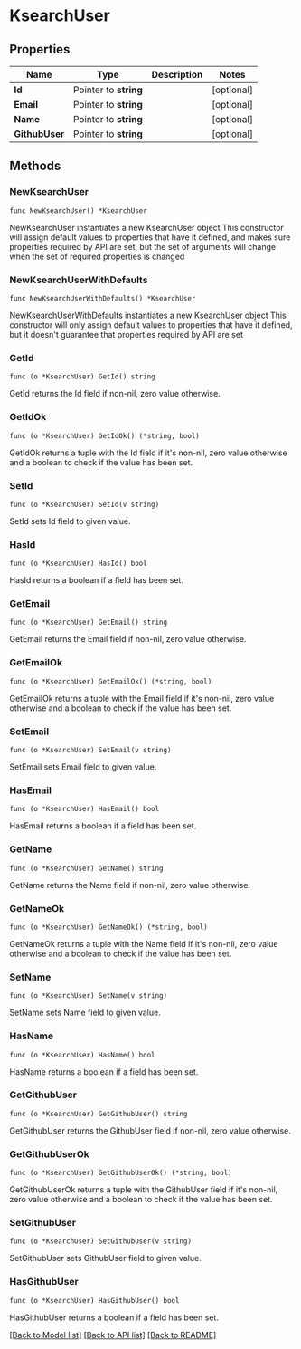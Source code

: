 # KsearchUser

## Properties

Name | Type | Description | Notes
------------ | ------------- | ------------- | -------------
**Id** | Pointer to **string** |  | [optional] 
**Email** | Pointer to **string** |  | [optional] 
**Name** | Pointer to **string** |  | [optional] 
**GithubUser** | Pointer to **string** |  | [optional] 

## Methods

### NewKsearchUser

`func NewKsearchUser() *KsearchUser`

NewKsearchUser instantiates a new KsearchUser object
This constructor will assign default values to properties that have it defined,
and makes sure properties required by API are set, but the set of arguments
will change when the set of required properties is changed

### NewKsearchUserWithDefaults

`func NewKsearchUserWithDefaults() *KsearchUser`

NewKsearchUserWithDefaults instantiates a new KsearchUser object
This constructor will only assign default values to properties that have it defined,
but it doesn't guarantee that properties required by API are set

### GetId

`func (o *KsearchUser) GetId() string`

GetId returns the Id field if non-nil, zero value otherwise.

### GetIdOk

`func (o *KsearchUser) GetIdOk() (*string, bool)`

GetIdOk returns a tuple with the Id field if it's non-nil, zero value otherwise
and a boolean to check if the value has been set.

### SetId

`func (o *KsearchUser) SetId(v string)`

SetId sets Id field to given value.

### HasId

`func (o *KsearchUser) HasId() bool`

HasId returns a boolean if a field has been set.

### GetEmail

`func (o *KsearchUser) GetEmail() string`

GetEmail returns the Email field if non-nil, zero value otherwise.

### GetEmailOk

`func (o *KsearchUser) GetEmailOk() (*string, bool)`

GetEmailOk returns a tuple with the Email field if it's non-nil, zero value otherwise
and a boolean to check if the value has been set.

### SetEmail

`func (o *KsearchUser) SetEmail(v string)`

SetEmail sets Email field to given value.

### HasEmail

`func (o *KsearchUser) HasEmail() bool`

HasEmail returns a boolean if a field has been set.

### GetName

`func (o *KsearchUser) GetName() string`

GetName returns the Name field if non-nil, zero value otherwise.

### GetNameOk

`func (o *KsearchUser) GetNameOk() (*string, bool)`

GetNameOk returns a tuple with the Name field if it's non-nil, zero value otherwise
and a boolean to check if the value has been set.

### SetName

`func (o *KsearchUser) SetName(v string)`

SetName sets Name field to given value.

### HasName

`func (o *KsearchUser) HasName() bool`

HasName returns a boolean if a field has been set.

### GetGithubUser

`func (o *KsearchUser) GetGithubUser() string`

GetGithubUser returns the GithubUser field if non-nil, zero value otherwise.

### GetGithubUserOk

`func (o *KsearchUser) GetGithubUserOk() (*string, bool)`

GetGithubUserOk returns a tuple with the GithubUser field if it's non-nil, zero value otherwise
and a boolean to check if the value has been set.

### SetGithubUser

`func (o *KsearchUser) SetGithubUser(v string)`

SetGithubUser sets GithubUser field to given value.

### HasGithubUser

`func (o *KsearchUser) HasGithubUser() bool`

HasGithubUser returns a boolean if a field has been set.


[[Back to Model list]](../README.md#documentation-for-models) [[Back to API list]](../README.md#documentation-for-api-endpoints) [[Back to README]](../README.md)


